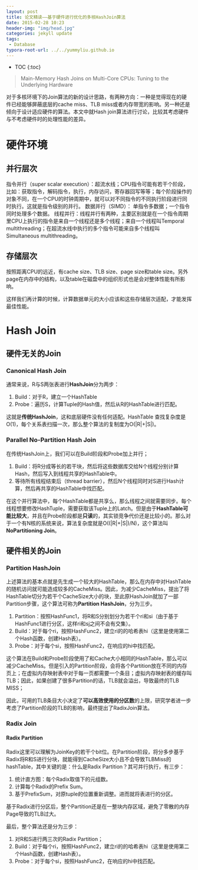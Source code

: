 ```yaml
---
layout: post
title: 论文精读——基于硬件进行优化的多核HashJoin算法
date: 2015-02-28 10:23
header-img: "img/head.jpg"
categories: jekyll update
tags:
 - Database
typora-root-url: ../../yummyliu.github.io
---
```


* TOC
{:toc}

> Main-Memory Hash Joins on Multi-Core CPUs: Tuning to the Underlying Hardware

对于多核环境下的Join算法的新的设计思路，有两种方向：一种是觉得现在的硬件已经能够屏蔽底层的cache miss、TLB miss或者内存带宽的影响。另一种还是倾向于设计适应硬件的算法。本文中就Hash join算法进行讨论，比较其考虑硬件与不考虑硬件时的处理性能的差异。

# 硬件环境

## 并行层次

指令并行（super scalar execution）：超流水线；CPU指令可能有若干个阶段，比如：获取指令，解码指令，执行，内存访问，寄存器回写等等；每个阶段操作的对象不同，在一个CPU的时钟周期中，就可以对不同指令的不同执行阶段进行同时执行。这就是指令级别的并行。
数据并行（SIMD）： 单指令多数据；一个指令同时处理多个数据。
线程并行：线程并行有两种，主要区别就是在一个指令周期里CPU上执行的指令是来自一个线程还是多个线程；来自一个线程叫Temporal multithreading；在超流水线中执行的多个指令可能来自多个线程叫Simultaneous multithreading。

## 存储层次

按照距离CPU的远近，有cache size、TLB size、page size和table size。另外page在内存中的结构，以及table在磁盘中的组织形式也是会对整体性能有所影响。

这样我们再计算的时候，计算数据单元的大小应该和这些存储层次适配，才能发挥最佳性能。

# Hash Join

## 硬件无关的Join

### Canonical Hash Join

通常来说，R与S两张表进行**HashJoin**分为两步：

1. Build：对于R，建立一个HashTable
2. Probe：遍历S，计算Tuple的Hash值，然后从R的HashTable进行匹配。

这就是**传统HashJoin**，这和底层硬件没有任何适配。HashTable 查找复杂度是O(1)，每个关系表扫描一次，那么整个算法的复制度为O(|R|+|S|)。

### Parallel No-Partition Hash Join

在传统HashJoin上，我们可以在Build阶段和Probe加上并行；

1. Build：将R分成等长的若干块，然后将这些数据库交给N个线程分别计算Hash，然后写入到线程共享的HashTable中。
2. 等待所有线程结束后（thread barrier），然后N个线程同时对S进行Hash计算，然后再共享的HashTable中找匹配。

在这个并行算法中，每个HashTable都是共享么，那么线程之间就需要同步。每个线程想要修改HashTuple，需要获取该Tuple上的Latch。但是由于**HashTable可能比较大**，并且在Probe阶段都是**只读**的，其实锁竞争代价还是比较小的。那么对于一个有N核的系统来说，算法复杂度就是O((|R|+|S|)/N)，这个算法叫**NoPartitioning Join**。

## 硬件相关的Join

### Partition HashJoin

上述算法的基本点就是先生成一个较大的HashTable，那么在内存中对HashTable的随机访问就可能造成较多的CacheMiss。因此，为减少CacheMiss，提出了将HashTable切分为若干个CacheSize大小的块，至此原HashJoin就加了一部Partition步骤，这个算法可称为**Partition HashJoin**，分为三步。

1. Partition：按照HashFunc1，将R和S分别划分为若干个ri和si（由于基于HashFunc1进行分区，这样ri和sj之间不会有交集）。
2. Build：对于每个ri，按照HashFunc2，建立ri的的哈希表hi（这里是使用第二个Hash函数，创建Hash表）。
3. Probe：对于每个si，按照HashFunc2，在响应的hi中找匹配。

这个算法在Build和Probe阶段使用了和Cache大小相同的HashTable，那么可以减少CacheMiss。但是引入的Partition阶段，会将各个Partition放在不同的内存页上；在虚拟内存映射表中对于每一页都需要一个条目；虚拟内存映射表的缓存叫TLB；因此，如果创建了很多Partition的话，TLB就会溢出，导致最终的TLB MISS；

因此，可用的TLB条目大小决定了**可以高效使用的分区数**的上限，研究学者进一步考虑了Partition阶段的TLB的影响，最终提出了RadixJoin算法。

### Radix Join

#### Radix Partition

Radix这里可以理解为JoinKey的若干个bit位。在Partition阶段，将分多步基于Radix将R和S进行分块，就能得到CacheSize大小且不会导致TLBMiss的hashTable，其中关键的是：什么是Radix Partition？其可并行执行，有三步：

1. 统计直方图：每个Radix取值下的元组数。
2. 计算每个Radix的Prefix Sum。
3. 基于PrefixSum，对原tuple的位置重新调整。进而就将表进行的分区。

基于Radix进行分区后，整个Partition还是在一整块内存区域，避免了零散的内存Page导致的TLB过大。

最后，整个算法还是分为三步：

1. 对R和S进行两三次的Radix Partition；
2. Build：对于每个ri，按照HashFunc2，建立ri的的哈希表hi（这里是使用第二个Hash函数，创建Hash表）。
3. Probe：对于每个si，按照HashFunc2，在响应的hi中找匹配。














